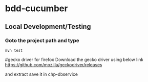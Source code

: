 # bdd-cucumber

## Local Development/Testing
### Goto the project path and type
```
mvn test
```
#gecko driver for firefox
Download the gecko driver using below link
https://github.com/mozilla/geckodriver/releases

and extract save it in chp-dbservice
